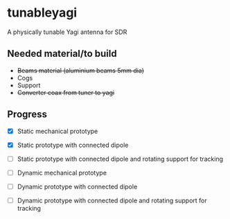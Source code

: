 # tunableyagi
A physically tunable Yagi antenna for SDR

## Needed material/to build

* ~~Beams material (aluminium beams 5mm dia)~~
* Cogs
* Support
* ~~Converter coax from tuner to yagi~~

## Progress
- [x] Static mechanical prototype
- [x] Static prototype with connected dipole
- [ ] Static prototype with connected dipole and rotating support for tracking
- [ ] Dynamic mechanical prototype 
- [ ] Dynamic prototype with connected dipole
- [ ] Dynamic prototype with connected dipole and rotating support for tracking


